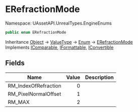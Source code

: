 # ERefractionMode

Namespace: UAssetAPI.UnrealTypes.EngineEnums

```csharp
public enum ERefractionMode
```

Inheritance [Object](https://docs.microsoft.com/en-us/dotnet/api/system.object) → [ValueType](https://docs.microsoft.com/en-us/dotnet/api/system.valuetype) → [Enum](https://docs.microsoft.com/en-us/dotnet/api/system.enum) → [ERefractionMode](./uassetapi.unrealtypes.engineenums.erefractionmode.md)<br>
Implements [IComparable](https://docs.microsoft.com/en-us/dotnet/api/system.icomparable), [IFormattable](https://docs.microsoft.com/en-us/dotnet/api/system.iformattable), [IConvertible](https://docs.microsoft.com/en-us/dotnet/api/system.iconvertible)

## Fields

| Name | Value | Description |
| --- | --: | --- |
| RM_IndexOfRefraction | 0 |  |
| RM_PixelNormalOffset | 1 |  |
| RM_MAX | 2 |  |
